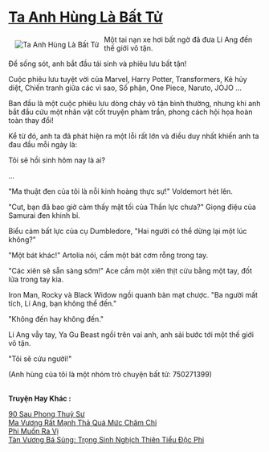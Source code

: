 <a href="https://truyentiki.com/ta-anh-hung-la-bat-tu.33708/" title="Ta Anh Hùng Là Bất Tử"><h1>Ta Anh Hùng Là Bất Tử</h1></a><div style="display:table"><img align="right" style="float: left; padding: 10px;" src="https://truyentiki.com/a/img/str/src/33708.jpg" alt="Ta Anh Hùng Là Bất Tử">Một tai nạn xe hơi bất ngờ đã đưa Li Ang đến thế giới vô tận. <p></p> Để sống sót, anh bắt đầu tái sinh và phiêu lưu bất tận! <p></p> Cuộc phiêu lưu tuyệt vời của Marvel, Harry Potter, Transformers, Kẻ hủy diệt, Chiến tranh giữa các vì sao, Số phận, One Piece, Naruto, JOJO ... <p></p> Ban đầu là một cuộc phiêu lưu dòng chảy vô tận bình thường, nhưng khi anh bắt đầu cứu một nhân vật cốt truyện phàm trần, phong cách hội họa hoàn toàn thay đổi! <p></p> Kể từ đó, anh ta đã phát hiện ra một lỗi rất lớn và điều duy nhất khiến anh ta đau đầu mỗi ngày là: <p></p> Tôi sẽ hồi sinh hôm nay là ai? <p></p> ... <p></p> "Ma thuật đen của tôi là nỗi kinh hoàng thực sự!" Voldemort hét lên. <p></p> "Cut, bạn đã bao giờ cảm thấy mặt tối của Thần lực chưa?" Giọng điệu của Samurai đen khinh bỉ. <p></p> Biểu cảm bất lực của cụ Dumbledore, "Hai người có thể dừng lại một lúc không?" <p></p> "Một bát khác!" Artolia nói, cầm một bát cơm rỗng trong tay. <p></p> "Các xiên sẽ sẵn sàng sớm!" Ace cầm một xiên thịt cừu bằng một tay, đốt lửa trong tay kia. <p></p> Iron Man, Rocky và Black Widow ngồi quanh bàn mạt chược. "Ba người mất tích, Li Ang, bạn không thể đến." <p></p> "Không đến hay không đến." <p></p> Li Ang vẫy tay, Ya Gu Beast ngồi trên vai anh, anh sải bước tới một thế giới vô tận. <p></p> "Tôi sẽ cứu người!" <p></p> (Anh hùng của tôi là một nhóm trò chuyện bất tử: 750271399)</div><p><br><b>Truyện Hay Khác :</b></p><a href="https://truyentiki.com/90-sau-phong-thuy-su.33707/" alt="90 Sau Phong Thuỷ Sư">90 Sau Phong Thuỷ Sư</a><br/><a href="https://github.com/nownovels/top500/tree/master/truyenhay/33864/" alt="Ma Vương Rất Mạnh Thả Quá Mức Chăm Chỉ">Ma Vương Rất Mạnh Thả Quá Mức Chăm Chỉ</a><br/><a href="https://github.com/nownovels/top500/tree/master/truyenhay/33861/" alt="Phi Muốn Ra Vị">Phi Muốn Ra Vị</a><br/><a href="https://github.com/nownovels/top500/tree/master/truyenhay/33572/" alt="Tàn Vương Bá Sủng: Trọng Sinh Nghịch Thiên Tiểu Độc Phi">Tàn Vương Bá Sủng: Trọng Sinh Nghịch Thiên Tiểu Độc Phi</a><br/>